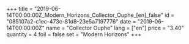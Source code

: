 +++
title = "2019-06-14T00:00:00Z_Modern_Horizons_Collector_Ouphe_[en]_false"
id = "085107a2-c1ec-473c-81d8-23e5a7197776"
date = "2019-06-14T00:00:00Z"
name = "Collector Ouphe"
lang = ["en"]
price = "3.40"
quantity = 4
foil = false
set = "Modern Horizons"
+++
